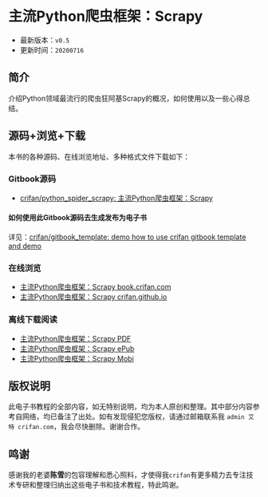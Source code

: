 # 主流Python爬虫框架：Scrapy

* 最新版本：`v0.5`
* 更新时间：`20200716`

## 简介

介绍Python领域最流行的爬虫狂阿基Scrapy的概况，如何使用以及一些心得总结。

## 源码+浏览+下载

本书的各种源码、在线浏览地址、多种格式文件下载如下：

### Gitbook源码

* [crifan/python_spider_scrapy: 主流Python爬虫框架：Scrapy](https://github.com/crifan/python_spider_scrapy)

#### 如何使用此Gitbook源码去生成发布为电子书

详见：[crifan/gitbook_template: demo how to use crifan gitbook template and demo](https://github.com/crifan/gitbook_template)

### 在线浏览

* [主流Python爬虫框架：Scrapy book.crifan.com](http://book.crifan.com/books/python_spider_scrapy/website)
* [主流Python爬虫框架：Scrapy crifan.github.io](https://crifan.github.io/python_spider_scrapy/website)

### 离线下载阅读

* [主流Python爬虫框架：Scrapy PDF](http://book.crifan.com/books/python_spider_scrapy/pdf/python_spider_scrapy.pdf)
* [主流Python爬虫框架：Scrapy ePub](http://book.crifan.com/books/python_spider_scrapy/epub/python_spider_scrapy.epub)
* [主流Python爬虫框架：Scrapy Mobi](http://book.crifan.com/books/python_spider_scrapy/mobi/python_spider_scrapy.mobi)

## 版权说明

此电子书教程的全部内容，如无特别说明，均为本人原创和整理。其中部分内容参考自网络，均已备注了出处。如有发现侵犯您版权，请通过邮箱联系我 `admin 艾特 crifan.com`，我会尽快删除。谢谢合作。

## 鸣谢

感谢我的老婆**陈雪**的包容理解和悉心照料，才使得我`crifan`有更多精力去专注技术专研和整理归纳出这些电子书和技术教程，特此鸣谢。
